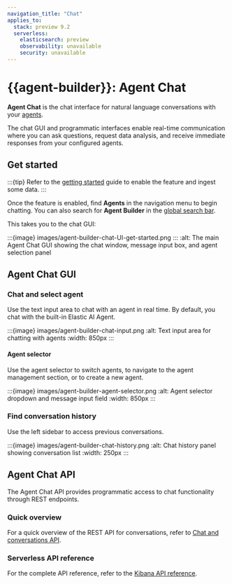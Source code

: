 ```yaml
---
navigation_title: "Chat"
applies_to:
  stack: preview 9.2
  serverless:
    elasticsearch: preview
    observability: unavailable
    security: unavailable
---
```


# {{agent-builder}}: Agent Chat

**Agent Chat** is the chat interface for natural language conversations with your [agents](agent-builder-agents.md).

The chat GUI and programmatic interfaces enable real-time communication where you can ask questions, request data analysis, and receive immediate responses from your configured agents.

## Get started

:::{tip}
Refer to the [getting started](get-started.md) guide to enable the feature and ingest some data.
:::

Once the feature is enabled, find **Agents** in the navigation menu to begin chatting.
You can also search for **Agent Builder** in the [global search bar](/explore-analyze/find-and-organize/find-apps-and-objects.md).

This takes you to the chat GUI:

:::{image} images/agent-builder-chat-UI-get-started.png
:::
:alt: The main Agent Chat GUI showing the chat window, message input box, and agent selection panel

## Agent Chat GUI

### Chat and select agent

Use the text input area to chat with an agent in real time. By default, you chat with the built-in Elastic AI Agent.

:::{image} images/agent-builder-chat-input.png
:alt: Text input area for chatting with agents
:width: 850px
:::

#### Agent selector

Use the agent selector to switch agents, to navigate to the agent management section, or to create a new agent.

:::{image} images/agent-builder-agent-selector.png
:alt: Agent selector dropdown and message input field
:width: 850px
:::

### Find conversation history

Use the left sidebar to access previous conversations.

:::{image} images/agent-builder-chat-history.png
:alt: Chat history panel showing conversation list
:width: 250px
:::

## Agent Chat API

The Agent Chat API provides programmatic access to chat functionality through REST endpoints.

### Quick overview

For a quick overview of the REST API for conversations, refer to [Chat and conversations API](kibana-api.md#chat-and-conversations).

### Serverless API reference

For the complete API reference, refer to the [Kibana API reference](https://www.elastic.co/docs/api/doc/kibana/operation/operation-get-agent-builder-conversations).






